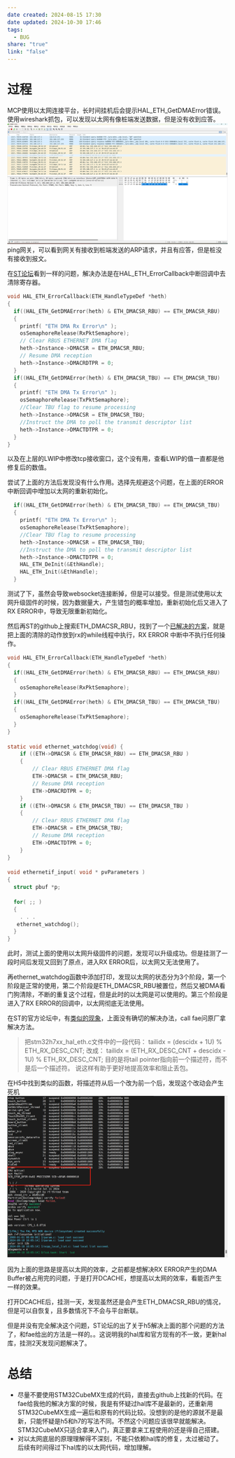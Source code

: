 ```yaml
---
date created: 2024-08-15 17:30
date updated: 2024-10-30 17:46
tags:
  - BUG
share: "true"
link: "false"
---
```


# 过程

MCP使用以太网连接平台，长时间挂机后会提示HAL_ETH_GetDMAError错误。
使用wireshark抓包，可以发现以太网有像桩端发送数据，但是没有收到应答。
![image.png](https://raw.githubusercontent.com/wangzipai/my_ob_pic/main/20240816120413.png)
ping网关，可以看到网关有接收到桩端发送的ARP请求，并且有应答，但是桩没有接收到报文。

在[ST论坛](https://community.st.com/t5/stm32-mcus-embedded-software/eth-dmacsr-rbu-error-occurs-and-stalls-the-ethernet-receive-on/m-p/124038)看到一样的问题，解决办法是在HAL_ETH_ErrorCallback中断回调中去清除寄存器。

```c
void HAL_ETH_ErrorCallback(ETH_HandleTypeDef *heth)
{
  if((HAL_ETH_GetDMAError(heth) & ETH_DMACSR_RBU) == ETH_DMACSR_RBU)
  {
	printf( "ETH DMA Rx Error\n" );
	osSemaphoreRelease(RxPktSemaphore);
	// Clear RBUS ETHERNET DMA flag
	heth->Instance->DMACSR = ETH_DMACSR_RBU;
	// Resume DMA reception
	heth->Instance->DMACRDTPR = 0;
  }
  if((HAL_ETH_GetDMAError(heth) & ETH_DMACSR_TBU) == ETH_DMACSR_TBU)
  {
	printf( "ETH DMA Tx Error\n" );
	osSemaphoreRelease(TxPktSemaphore);
	//Clear TBU flag to resume processing
	heth->Instance->DMACSR = ETH_DMACSR_TBU;
	//Instruct the DMA to poll the transmit descriptor list
	heth->Instance->DMACTDTPR = 0;
  }
}
```

以及在上层的LWIP中修改tcp接收窗口，这个没有用，查看LWIP的值一直都是他修复后的数值。

尝试了上面的方法后发现没有什么作用。选择先规避这个问题，在上面的ERROR中断回调中增加以太网的重新初始化。

```c
  if((HAL_ETH_GetDMAError(heth) & ETH_DMACSR_TBU) == ETH_DMACSR_TBU)
  {
	printf( "ETH DMA Tx Error\n" );
	osSemaphoreRelease(TxPktSemaphore);
	//Clear TBU flag to resume processing
	heth->Instance->DMACSR = ETH_DMACSR_TBU;
	//Instruct the DMA to poll the transmit descriptor list
	heth->Instance->DMACTDTPR = 0;
	HAL_ETH_DeInit(&EthHandle);
    HAL_ETH_Init(&EthHandle);
  }
```

测试了下，虽然会导致websocket连接断掉，但是可以接受。但是测试使用以太网升级固件的时候，因为数据量大，产生错包的概率增加，重新初始化后又进入了RX ERROR中，导致无限重新初始化。

然后再ST的github上搜索ETH_DMACSR_RBU，找到了一个[已解决的方案](https://github.com/STMicroelectronics/STM32CubeH7/issues/222#issuecomment-1159086674)，就是把上面的清除的动作放到rx的while线程中执行，RX ERROR 中断中不执行任何操作。

```c
void HAL_ETH_ErrorCallback(ETH_HandleTypeDef *heth)
{
  if((HAL_ETH_GetDMAError(heth) & ETH_DMACSR_RBU) == ETH_DMACSR_RBU)
  {
	osSemaphoreRelease(RxPktSemaphore);
  }
  if((HAL_ETH_GetDMAError(heth) & ETH_DMACSR_TBU) == ETH_DMACSR_TBU)
  {
	osSemaphoreRelease(TxPktSemaphore);
  }
}

static void ethernet_watchdog(void) {
    if ((ETH->DMACSR & ETH_DMACSR_RBU) == ETH_DMACSR_RBU ) 
    {
        // Clear RBUS ETHERNET DMA flag
        ETH->DMACSR = ETH_DMACSR_RBU;  
        // Resume DMA reception
        ETH->DMACRDTPR = 0;
    }
    if ((ETH->DMACSR & ETH_DMACSR_TBU) == ETH_DMACSR_TBU ) 
    {
        // Clear RBUS ETHERNET DMA flag
        ETH->DMACSR = ETH_DMACSR_TBU;  
        // Resume DMA reception
        ETH->DMACTDTPR = 0;
    }
}

void ethernetif_input( void * pvParameters )
{
  struct pbuf *p;
 
  for( ;; )
  {
    . . .
   ethernet_watchdog();
  }
} 
```

此时，测试上面的使用以太网升级固件的问题，发现可以升级成功。但是挂测了一段时间后发现又回到了原点，进入RX ERROR后，以太网又无法使用了。

再ethernet_watchdog函数中添加打印，发现以太网的状态分为3个阶段，第一个阶段是正常的使用，第二个阶段是ETH_DMACSR_RBU被置位，然后又被DMA看门狗清除，不断的重复这个过程，但是此时的以太网是可以使用的。第三个阶段是进入了RX ERROR的回调中，以太网彻底无法使用。

在ST的官方论坛中，有[类似的现象](https://community.st.com/t5/stm32-mcus-embedded-software/unmodified-stm32h723-lwip-http-server-socket-rtos-example-gets/m-p/696179)，上面没有确切的解决办法，call fae问原厂拿解决方法。

> 把stm32h7xx_hal_eth.c文件中的一段代码：
> tailidx = (descidx + 1U) % ETH_RX_DESC_CNT;
> 改成：
> tailidx = (ETH_RX_DESC_CNT + descidx - 1U) % ETH_RX_DESC_CNT;
> 目的是将tail pointer指向前一个描述符，而不是后一个描述符。
> 说这样有助于更好地提高效率和阻止丢包。

在H5中找到类似的函数，将描述符从后一个改为前一个后，发现这个改动会产生死机
![016403ea5a7a4c6747c3bbc95deef7c.png](https://raw.githubusercontent.com/wangzipai/my_ob_pic/main/016403ea5a7a4c6747c3bbc95deef7c.png)

因为上面的思路是提高以太网的效率，之前都是想解决RX ERROR产生的DMA Buffer被占用完的问题，于是打开DCACHE，想提高以太网的效率，看能否产生一样的效果。

打开DCACHE后，挂测一天，发现虽然还是会产生ETH_DMACSR_RBU的情况，但是可以自恢复，且多数情况下不会与平台断联。

但是并没有完全解决这个问题，ST论坛的出了关于h5解决上面的那个问题的方法了，和fae给出的方法是一样的。。这说明我的hal库和官方现有的不一致，更新hal库，挂测2天发现问题解决了。

# 总结

- 尽量不要使用STM32CubeMX生成的代码，直接去github上找新的代码。在fae给我他的解决方案的时候，我是有怀疑过hal库不是最新的，还重新用STM32CubeMX生成一遍后和原有的代码比较。没想到的是他的源就不是最新，只能怀疑是h5和h7的写法不同。不然这个问题应该很早就能解决。STM32CubeMX只适合拿来入门，真正要拿来工程使用的还是得自己搭建。
- 对以太网底层的原理理解得不深刻，不能只依赖hal库的修复，太过被动了。后续有时间得过下hal库的以太网代码，增加理解。
